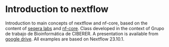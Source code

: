 # Introduction to nextflow

Introduction to main concepts of nextflow and nf-core, based on the content of [seqera labs](https://training.nextflow.io/) and [nf-core](https://nf-co.re/docs). Class developed in the context of Grupo de trabajo de Bioinformática de CIBERER. A presentation is available from [google drive](https://docs.google.com/presentation/d/1gah5BwnO9wKBhGKN2jqyWt2p1bzvwA7V/edit?usp=sharing&ouid=107098718673456269274&rtpof=true&sd=true). All examples are based on Nextflow 23.10.1.
